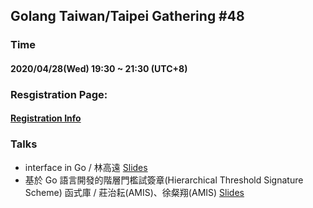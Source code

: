 ## Golang Taiwan/Taipei Gathering #48

### Time

#### 2020/04/28(Wed) 19:30 ~ 21:30  (UTC+8)

### Resgistration Page:

#### [Registration Info](https://www.meetup.com/golang-taipei-meetup/events/269969653/)

### Talks

- interface in Go / 林高遠 [Slides](http://web.ntnu.edu.tw/~60132057A/File/interface_in_Go_2020_0428_zh-TW.pdf)
- 基於 Go 語言開發的階層門檻試簽章(Hierarchical Threshold Signature Scheme) 函式庫 / 莊治耘(AMIS)、徐粲翔(AMIS) [Slides](https://www.slideshare.net/AMISAMIS3/go-hierarchical-threshold-signature-scheme)

